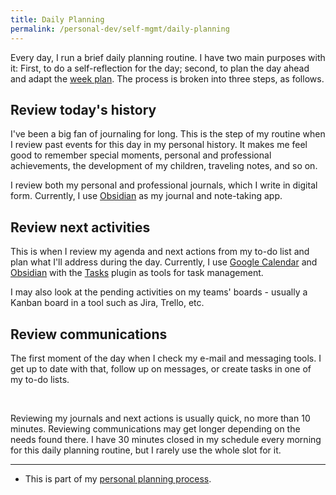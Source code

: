 ```yaml
---
title: Daily Planning
permalink: /personal-dev/self-mgmt/daily-planning
---
```


Every day, I run a brief daily planning routine. I have two main purposes with it: First, to do a self-reflection for the day; second, to plan the day ahead and adapt the [week plan](/personal-dev/self-mgmt/weekly-planning). The process is broken into three steps, as follows.

## Review today's history

I've been a big fan of journaling for long. This is the step of my routine when I review past events for this day in my personal history. It makes me feel good to remember special moments, personal and professional achievements, the development of my children, traveling notes, and so on.

I review both my personal and professional journals, which I write in digital form. Currently, I use [Obsidian](https://obsidian.md/) as my journal and note-taking app.

## Review next activities

This is when I review my agenda and next actions from my to-do list and plan what I'll address during the day. Currently, I use [Google Calendar](https://calendar.google.com) and [Obsidian](https://obsidian.md/) with the [Tasks](https://publish.obsidian.md/tasks) plugin as tools for task management.

I may also look at the pending activities on my teams' boards - usually a Kanban board in a tool such as Jira, Trello, etc.

## Review communications

The first moment of the day when I check my e-mail and messaging tools. I get up to date with that, follow up on messages, or create tasks in one of my to-do lists.

<br />

Reviewing my journals and next actions is usually quick, no more than 10 minutes. Reviewing communications may get longer depending on the needs found there. I have 30 minutes closed in my schedule every morning for this daily planning routine, but I rarely use the whole slot for it.

---

- This is part of my [personal planning process](/personal-dev/self-mgmt/personal-planning).